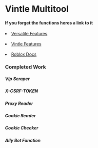 # Vintle Multitool

<html>
  <h4>If you forget the functions heres a link to it</h4>

  <li><a href="https://docs.google.com/document/d/1tOYnUcN3YKi3Bw0ADcCXxRKHxjQkQC1ndpUhHRpK1Oo/edit", target="blank">Versatile Features</a></li> <br>
  <li><a href="https://docs.google.com/document/d/1t5VyALJm5vaenZKArPzAioQtD4sdYMFmtWdiPVbG6Uc/edit?usp=sharing", target="blank">Vintle Features</a></li> <br>
  <li><a href="https://api.roblox.com/docs?useConsolidatedPage=true", target="blank">Roblox Docs</a></li>
 </html>
<html>
  <h3 style="color= green">Completed Work</h3>
  <h5>Vip Scraper</h5>
  <h5>X-CSRF-TOKEN</h5>
  <h5>Proxy Reader</h5>
  <h5>Cookie Reader</h5>
  <h5>Cookie Checker</h5>
  <h5>Ally Bot Function</h5>
</html>
